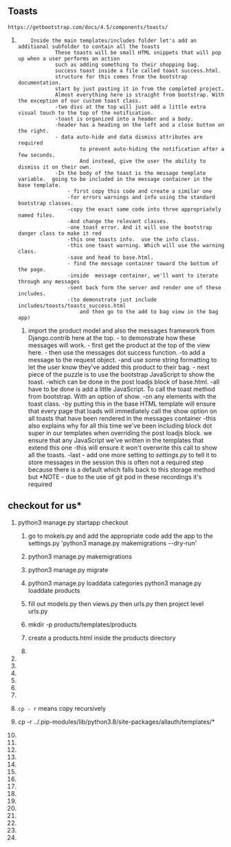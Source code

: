  ## Toasts 
    https://getbootstrap.com/docs/4.5/components/toasts/

 1.         Inside the main templates/includes folder let's add an additional subfolder to contain all the toasts
                    These toasts will be small HTML snippets that will pop up when a user performs an action
                    such as adding something to their shopping bag.
                    success toast inside a file called toast success.html.
                    structure for this comes from the bootstrap documentation.
                    start by just pasting it in from the completed project.
                    Almost everything here is straight from bootstrap. With the exception of our custom toast class.
                    -two divs at the top will just add a little extra visual touch to the top of the notification.
                    -toast is organized into a header and a body.
                    -header has a heading on the left and a close button on the right.
                    - data auto-hide and data dismiss attributes are required
                            to prevent auto-hiding the notification after a few seconds.
                            And instead, give the user the ability to dismiss it on their own.
                    -In the body of the toast is the message template variable.  going to be included in the message container in the base template.
                        - first copy this code and create a similar one
                        -for errors warnings and info using the standard bootstrap classes.
                        -copy the exact same code into three appropriately named files.
                        -And change the relevant classes.
                        -one toast error. And it will use the bootstrap danger class to make it red
                        -this one toasts info.  use the info class.
                        -this one toast warning. Which will use the warning class.
                        -save and head to base.html.
                        - find the message container toward the bottom of the page.
                        -inside  message container, we'll want to iterate through any messages
                        -sent back form the server and render one of these includes.
                        -(to demonstrate just include includes/toasts/toasts_success.html
                            and then go to the add to bag view in the bag app)
    1.  import the product model and also the messages framework
                        from Django.contrib here at the top.
                        - to demonstrate how these messages will work.
                        - first get the product at the top of the view here.
                        - then use the messages dot success function.
                        -to add a message to the request object.
                        -and use some string formatting to let the user know they've added this product to their bag.
                        - next piece of the puzzle is to use the bootstrap JavaScript to show the toast.
                        -which can be done in the post loadjs block of base.html.
                        -all have to be done is add a little JavaScript. To call the toast method from bootstrap. With an option of show.
                        -on any elements with the toast class.
                        -by putting this in the base HTML template will ensure that every page that loads
                            will immediately call the show option on all toasts that have been rendered in the messages container
                        -this also explains why for all this time we've been including block dot super in
                            our templates when overriding the post loadjs block.  we ensure that any JavaScript we've written in the templates that extend this one
                        -this will ensure it won't overwrite this call to show all the toasts.
                        -last - add one more setting to *settings.py* to tell it to store messages in the session this is
                                often not a required step because there is a default which falls back to this
                                storage method but *NOTE - due to the use of git pod in these recordings it's required
##  checkout                         for us*
1.  python3 manage.py startapp checkout

    1. go to mokels.py and add the appropriate code 
        add the app to the settings.py
        'python3 manage.py makemigrations --dry-run' 
    1.  python3 manage.py makemigrations
    1.  python3 manage.py migrate
    1.  python3 manage.py loaddata categories
        python3 manage.py loaddate products
    1.  fill out models.py then views.py then urls.py then project level urls.py

    1.  mkdir -p products/templates/products
    1.  create a products.html inside the products directory


    

    


    1.  
   1. 
   1.  
   1.  
   1.  
   1.  
   1.  
   1.   `cp - r` means copy recursively
   1.   cp -r ../.pip-modules/lib/python3.8/site-packages/allauth/templates/*
            
1.          
1.  
   
1.       
1.  
1.      

1.      
1.                
1.      
1.      
1.                     
1.  
1.          
1.          
1.          
1.          